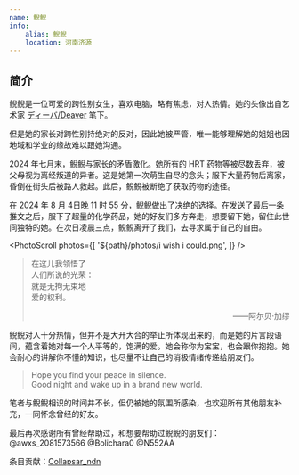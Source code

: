 ```yaml
---
name: 鲵鲵
info:
    alias: 鲵鲵
    location: 河南济源
---
```


## 简介

鲵鲵是一位可爱的跨性别女生，喜欢电脑，略有焦虑，对人热情。她的头像出自艺术家 [ディーバ/Deaver](https://twitter.com/Deaver1229) 笔下。

但是她的家长对跨性别持绝对的反对，因此她被严管，唯一能够理解她的姐姐也因地域和学业的缘故难以跟她沟通。

2024 年七月末，鲵鲵与家长的矛盾激化。她所有的 HRT 药物等被尽数丢弃，被父母视为离经叛道的异者。这是她第一次萌生自尽的念头；服下大量药物后离家，昏倒在街头后被路人救起。此后，鲵鲵被断绝了获取药物的途径。

在 2024 年 8 月 4日晚 11 时 55 分，鲵鲵做出了决绝的选择。在发送了最后一条推文之后，服下了超量的化学药品，她的好友们多方奔走，想要留下她，留住此世间独特的她。在次日凌晨三点，鲵鲵离开了我们，去寻求属于自己的自由。

<PhotoScroll photos={[ '${path}/photos/i wish i could.png', ]} />

> 在这儿我领悟了  
> 人们所说的光荣：  
> 就是无拘无束地  
> 爱的权利。  
> <p style="text-align: right;">——阿尔贝·加缪</p>

鲵鲵对人十分热情，但并不是大开大合的举止所体现出来的，而是她的片言段语间，蕴含着她对每一个人平等的，饱满的爱。她会称你为宝宝，也会跟你抱抱。她会耐心的讲解你不懂的知识，也尽量不让自己的消极情绪传递给朋友们。

> Hope you find your peace in silence.  
> Good night and wake up in a brand new world.  

笔者与鲵鲵相识的时间并不长，但仍被她的氛围所感染，也欢迎所有其他朋友补充，一同怀念曾经的好友。

最后再次感谢所有曾经帮助过，和想要帮助过鲵鲵的朋友们： @awxs_2081573566 @Bolichara0 @N552AA

条目贡献：[Collapsar_ndn](https://twitter.com/Collapsar_ndn)
